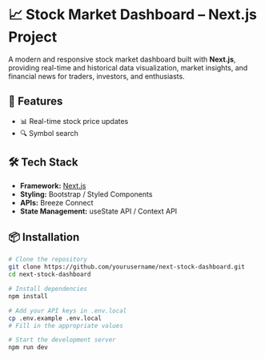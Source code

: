 # 📈 Stock Market Dashboard – Next.js Project

A modern and responsive stock market dashboard built with **Next.js**, providing real-time and historical data visualization, market insights, and financial news for traders, investors, and enthusiasts.

## 🚀 Features

- 📊 Real-time stock price updates
- 🔍 Symbol search

## 🛠️ Tech Stack

- **Framework:** [Next.js](https://nextjs.org/)
- **Styling:** Bootstrap / Styled Components
- **APIs:** Breeze Connect
- **State Management:** useState API / Context API

## 📦 Installation

```bash
# Clone the repository
git clone https://github.com/yourusername/next-stock-dashboard.git
cd next-stock-dashboard

# Install dependencies
npm install

# Add your API keys in .env.local
cp .env.example .env.local
# Fill in the appropriate values

# Start the development server
npm run dev
